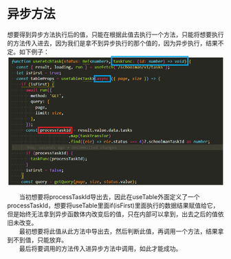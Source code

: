 # 异步方法
想要得到异步方法执行后的值，只能在根据此值去执行一个方法，只能将想要执行的方法传入进去，因为我们是拿不到异步执行的那个值的，因为异步执行，结果不定。如下例子：  
![iamge](./assets/yi-1.png)  

&emsp;&emsp;当初想要将processTaskId导出去，因此在useTable外面定义了一个processTaskId，想要将useTable里面if(isFirst)里面执行的数据结果赋值给它，但是始终无法拿到异步函数体内改变后的值，只在内部可以拿到，出去之后的值依旧未改变。  
&emsp;&emsp;最初想要将此值从此方法中导出去，然后判断此值，再调用一个方法，结果拿到不到值，只能放弃。  
&emsp;&emsp;最后将要调用的方法传入进异步方法中调用，如此才能成功。
